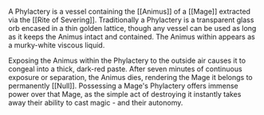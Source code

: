 A Phylactery is a vessel containing the [[Animus]] of a [[Mage]] extracted via the [[Rite of Severing]]. Traditionally a Phylactery is a transparent glass orb encased in a thin golden lattice, though any vessel can be used as long as it keeps the Animus intact and contained. The Animus within appears as a murky-white viscous liquid.

Exposing the Animus within the Phylactery to the outside air causes it to congeal into a thick, dark-red paste. After seven minutes of continuous exposure or separation, the Animus dies, rendering the Mage it belongs to permanently [[Null]]. Possessing a Mage's Phylactery offers immense power over that Mage, as the simple act of destroying it instantly takes away their ability to cast magic - and their autonomy.